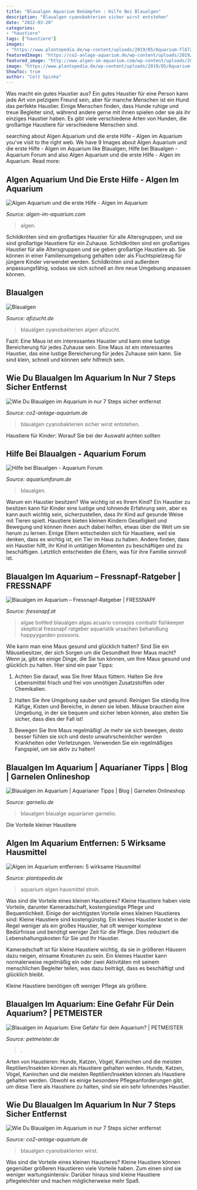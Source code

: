 ```yaml
---
title: "Blaualgen Aquarium Bekämpfen : Hilfe Bei Blaualgen"
description: "Blaualgen cyanobakterien sicher wirst entstehen"
date: "2022-03-20"
categories:
- "haustiere"
tags: ["haustiere"]
images:
- "https://www.plantopedia.de/wp-content/uploads/2019/05/Aquarium-fl67263874.jpg"
featuredImage: "https://co2-anlage-aquarium.de/wp-content/uploads/2019/12/Blaualgen-im-aquarium.jpg"
featured_image: "http://www.algen-im-aquarium.com/wp-content/uploads/2016/02/01.jpg"
image: "https://www.plantopedia.de/wp-content/uploads/2019/05/Aquarium-fl67263874.jpg"
ShowToc: true
author: "Colt Spinka"
---
```



Was macht ein gutes Haustier aus?
Ein gutes Haustier für eine Person kann jede Art von pelzigem Freund sein, aber für manche Menschen ist ein Hund das perfekte Haustier. Einige Menschen finden, dass Hunde ruhige und treue Begleiter sind, während andere gerne mit ihnen spielen oder sie als ihr einziges Haustier haben. Es gibt viele verschiedene Arten von Hunden, die großartige Haustiere für verschiedene Menschen sind.

	

		
searching about Algen Aquarium und die erste Hilfe - Algen im Aquarium you've visit to the right web. We have 9 Images about Algen Aquarium und die erste Hilfe - Algen im Aquarium like Blaualgen, Hilfe bei Blaualgen - Aquarium Forum and also Algen Aquarium und die erste Hilfe - Algen im Aquarium. Read more:
		
    
## Algen Aquarium Und Die Erste Hilfe - Algen Im Aquarium

<img loading=lazy src="http://www.algen-im-aquarium.com/wp-content/uploads/2016/02/01.jpg" onerror="this.onerror=null;this.src='https://tse2.mm.bing.net/th?id=OIP.76kihUy1juRBxb3GZWn-IAHaE7&amp;pid=15.1';" alt="Algen Aquarium und die erste Hilfe - Algen im Aquarium">

_Source: algen-im-aquarium.com_

>algen. 

	

Schildkröten sind ein großartiges Haustier für alle Altersgruppen, und sie sind großartige Haustiere für ein Zuhause.
Schildkröten sind ein großartiges Haustier für alle Altersgruppen und sie geben großartige Haustiere ab. Sie können in einer Familienumgebung gehalten oder als Fluchtspielzeug für jüngere Kinder verwendet werden. Schildkröten sind außerdem anpassungsfähig, sodass sie sich schnell an ihre neue Umgebung anpassen können.

    
## Blaualgen

<img loading=lazy src="http://www.afizucht.de/Blaualgen-Aq_WK_1200n.jpg" onerror="this.onerror=null;this.src='https://tse2.mm.bing.net/th?id=OIP.H19I1V8iNFsishqK4d9kvgHaCu&amp;pid=15.1';" alt="Blaualgen">

_Source: afizucht.de_

>blaualgen cyanobakterien algen afizucht. 

	

Fazit: Eine Maus ist ein interessantes Haustier und kann eine lustige Bereicherung für jedes Zuhause sein.
Eine Maus ist ein interessantes Haustier, das eine lustige Bereicherung für jedes Zuhause sein kann. Sie sind klein, schnell und können sehr hilfreich sein.

    
## Wie Du Blaualgen Im Aquarium In Nur 7 Steps Sicher Entfernst

<img loading=lazy src="https://co2-anlage-aquarium.de/wp-content/uploads/2020/01/Blaualgenbelag-auf-Cryptocoryne-300x210.jpg" onerror="this.onerror=null;this.src='https://tse1.mm.bing.net/th?id=OIP.Zv3oOdOUssQo4OJFQENnRQAAAA&amp;pid=15.1';" alt="Wie Du Blaualgen im Aquarium in nur 7 Steps sicher entfernst">

_Source: co2-anlage-aquarium.de_

>blaualgen cyanobakterien sicher wirst entstehen. 

	

Haustiere für Kinder: Worauf Sie bei der Auswahl achten sollten

    
## Hilfe Bei Blaualgen - Aquarium Forum

<img loading=lazy src="http://www.abload.de/img/dsc0176901xog.jpg" onerror="this.onerror=null;this.src='https://tse3.mm.bing.net/th?id=OIP.CDX7gSKPNgeT3qDUGDTNrwHaFj&amp;pid=15.1';" alt="Hilfe bei Blaualgen - Aquarium Forum">

_Source: aquariumforum.de_

>blaualgen. 

	

Warum ein Haustier besitzen? Wie wichtig ist es Ihrem Kind?
Ein Haustier zu besitzen kann für Kinder eine lustige und lohnende Erfahrung sein, aber es kann auch wichtig sein, sicherzustellen, dass ihr Kind auf gesunde Weise mit Tieren spielt. Haustiere bieten kleinen Kindern Geselligkeit und Bewegung und können ihnen auch dabei helfen, etwas über die Welt um sie herum zu lernen. Einige Eltern entscheiden sich für Haustiere, weil sie denken, dass es wichtig ist, ein Tier im Haus zu haben. Andere finden, dass ein Haustier hilft, ihr Kind in untätigen Momenten zu beschäftigen und zu beschäftigen. Letztlich entscheiden die Eltern, was für ihre Familie sinnvoll ist.

    
## Blaualgen Im Aquarium – Fressnapf-Ratgeber | FRESSNAPF

<img loading=lazy src="https://media.os.fressnapf.com/cms/2021/05/blaualgen_1200x527.jpg?t=cmsimg_920" onerror="this.onerror=null;this.src='https://tse4.mm.bing.net/th?id=OIP.UYlpMWJjfLlnCzzjED4-CQHaDQ&amp;pid=15.1';" alt="Blaualgen im Aquarium – Fressnapf-Ratgeber | FRESSNAPF">

_Source: fressnapf.at_

>algae bottled blaualgen algas acuario consejos combatir fishkeeper skeptical fressnapf ratgeber aquaristik ursachen behandlung happyygarden poissons. 

	

Wie kann man eine Maus gesund und glücklich halten?
Sind Sie ein Mäusebesitzer, der sich Sorgen um die Gesundheit Ihrer Maus macht? Wenn ja, gibt es einige Dinge, die Sie tun können, um Ihre Maus gesund und glücklich zu halten. Hier sind ein paar Tipps:
1. Achten Sie darauf, was Sie Ihrer Maus füttern. Halten Sie ihre Lebensmittel frisch und frei von unnötigen Zusatzstoffen oder Chemikalien.

2. Halten Sie ihre Umgebung sauber und gesund. Reinigen Sie ständig ihre Käfige, Kisten und Bereiche, in denen sie leben. Mäuse brauchen eine Umgebung, in der sie bequem und sicher leben können, also stellen Sie sicher, dass dies der Fall ist!

3. Bewegen Sie Ihre Maus regelmäßig! Je mehr sie sich bewegen, desto besser fühlen sie sich und desto unwahrscheinlicher werden Krankheiten oder Verletzungen. Verwenden Sie ein regelmäßiges Fangspiel, um sie aktiv zu halten!

    
## Blaualgen Im Aquarium | Aquarianer Tipps | Blog | Garnelen Onlineshop

<img loading=lazy src="https://www.garnelio.de/media/image/blaualge.jpg" onerror="this.onerror=null;this.src='https://tse1.mm.bing.net/th?id=OIP.d-GiQHA05BGxjTZQAzOfMAHaEW&amp;pid=15.1';" alt="Blaualgen im Aquarium | Aquarianer Tipps | Blog | Garnelen Onlineshop">

_Source: garnelio.de_

>blaualgen blaualge aquarianer garnelio. 

	

Die Vorteile kleiner Haustiere

    
## Algen Im Aquarium Entfernen: 5 Wirksame Hausmittel

<img loading=lazy src="https://www.plantopedia.de/wp-content/uploads/2019/05/Aquarium-fl67263874.jpg" onerror="this.onerror=null;this.src='https://tse1.mm.bing.net/th?id=OIP.33-hA-bWrewQZm3Aw1Ks6gHaE8&amp;pid=15.1';" alt="Algen im Aquarium entfernen: 5 wirksame Hausmittel">

_Source: plantopedia.de_

>aquarium algen hausmittel stroh. 

	

Was sind die Vorteile eines kleinen Haustieres?
Kleine Haustiere haben viele Vorteile, darunter Kameradschaft, kostengünstige Pflege und Bequemlichkeit. Einige der wichtigsten Vorteile eines kleinen Haustieres sind:
Kleine Haustiere sind kostengünstig. Ein kleines Haustier kostet in der Regel weniger als ein großes Haustier, hat oft weniger komplexe Bedürfnisse und benötigt weniger Zeit für die Pflege. Dies reduziert die Lebenshaltungskosten für Sie und Ihr Haustier.

Kameradschaft ist für kleine Haustiere wichtig, da sie in größeren Häusern dazu neigen, einsame Kreaturen zu sein. Ein kleines Haustier kann normalerweise regelmäßig ein oder zwei Aktivitäten mit seinem menschlichen Begleiter teilen, was dazu beiträgt, dass es beschäftigt und glücklich bleibt.

Kleine Haustiere benötigen oft weniger Pflege als größere.

    
## Blaualgen Im Aquarium: Eine Gefahr Für Dein Aquarium? | PETMEISTER

<img loading=lazy src="https://www.petmeister.de/wp-content/uploads/2021/06/2sv-r0v-huy-phan-_LWxQJFgpyo-unsplash-2.jpg" onerror="this.onerror=null;this.src='https://tse1.mm.bing.net/th?id=OIP.sCpgUruo5yByjyx9SscnxgHaFD&amp;pid=15.1';" alt="Blaualgen im Aquarium: Eine Gefahr für dein Aquarium? | PETMEISTER">

_Source: petmeister.de_

>. 

	

Arten von Haustieren: Hunde, Katzen, Vögel, Kaninchen und die meisten Reptilien/Insekten können als Haustiere gehalten werden.
Hunde, Katzen, Vögel, Kaninchen und die meisten Reptilien/Insekten können als Haustiere gehalten werden. Obwohl es einige besondere Pflegeanforderungen gibt, um diese Tiere als Haustiere zu halten, sind sie ein sehr lohnendes Haustier.

    
## Wie Du Blaualgen Im Aquarium In Nur 7 Steps Sicher Entfernst

<img loading=lazy src="https://co2-anlage-aquarium.de/wp-content/uploads/2019/12/Blaualgen-im-aquarium.jpg" onerror="this.onerror=null;this.src='https://tse1.mm.bing.net/th?id=OIP.DByTQEsAJsUCzXHG9UsjLwHaFL&amp;pid=15.1';" alt="Wie Du Blaualgen im Aquarium in nur 7 Steps sicher entfernst">

_Source: co2-anlage-aquarium.de_

>blaualgen cyanobakterien wirst. 

	

Was sind die Vorteile eines kleinen Haustieres?
Kleine Haustiere können gegenüber größeren Haustieren viele Vorteile haben. Zum einen sind sie weniger wartungsintensiv. Darüber hinaus sind kleine Haustiere pflegeleichter und machen möglicherweise mehr Spaß.

